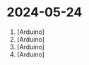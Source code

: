 # 2024-05-24

1. [](https://github.comundefined "") [Arduino]
2. [](https://github.comundefined "Amo + Arduino = Arduimo") [Arduino]
3. [](https://github.comundefined "USB to bluetooth HID boot keyboard transmitter") [Arduino]
4. [](https://github.comundefined "Arduino firmware for the single colour 220v lampheart project.") [Arduino]
